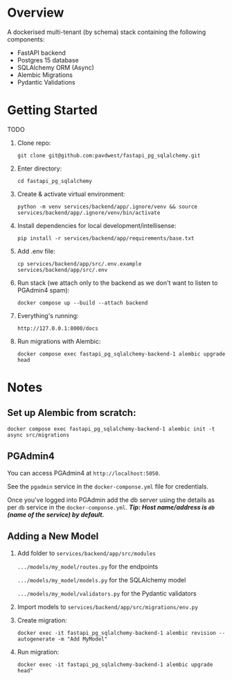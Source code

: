 # Overview

A dockerised multi-tenant (by schema) stack containing the following components:

* FastAPI backend
* Postgres 15 database
* SQLAlchemy ORM (Async)
* Alembic Migrations
* Pydantic Validations

# Getting Started

TODO

1. Clone repo:

    ```git clone git@github.com:pavdwest/fastapi_pg_sqlalchemy.git```

2. Enter directory:

    ```cd fastapi_pg_sqlalchemy```

3. Create & activate virtual environment:

    ```python -m venv services/backend/app/.ignore/venv && source services/backend/app/.ignore/venv/bin/activate```

4. Install dependencies for local development/intellisense:

    ```pip install -r services/backend/app/requirements/base.txt```

5. Add .env file:

    ```cp services/backend/app/src/.env.example services/backend/app/src/.env```

6. Run stack (we attach only to the backend as we don't want to listen to PGAdmin4 spam):

    ```docker compose up --build --attach backend```

7. Everything's running:

    ```http://127.0.0.1:8000/docs```

8. Run migrations with Alembic:

     ```docker compose exec fastapi_pg_sqlalchemy-backend-1 alembic upgrade head```

# Notes

## Set up Alembic from scratch:

```docker compose exec fastapi_pg_sqlalchemy-backend-1 alembic init -t async src/migrations```

## PGAdmin4

You can access PGAdmin4 at ```http://localhost:5050```.

See the `pgadmin` service in the ```docker-componse.yml``` file for credentials.

Once you've logged into PGAdmin add the db server using the details as per `db` service in the ```docker-componse.yml```. **_Tip: Host name/address is `db` (name of the service) by default._**

## Adding a New Model

1. Add folder to ```services/backend/app/src/modules```

    `.../models/my_model/routes.py`         for the endpoints

    `.../models/my_model/models.py`         for the SQLAlchemy model

    `.../models/my_model/validators.py`     for the Pydantic validators

2. Import models to ```services/backend/app/src/migrations/env.py```

3. Create migration:

    ```docker exec -it fastapi_pg_sqlalchemy-backend-1 alembic revision --autogenerate -m "Add MyModel"```

4. Run migration:

    ```docker exec -it fastapi_pg_sqlalchemy-backend-1 alembic upgrade head"```
